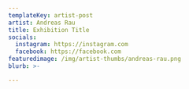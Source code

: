 ```yaml
---
templateKey: artist-post
artist: Andreas Rau
title: Exhibition Title
socials:
  instagram: https://instagram.com
  facebook: https://facebook.com
featuredimage: /img/artist-thumbs/andreas-rau.png
blurb: >-

---
```

